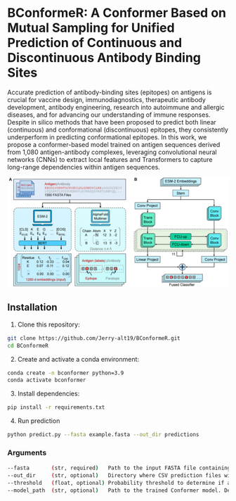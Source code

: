 # BConformeR: A Conformer Based on Mutual Sampling for Unified Prediction of Continuous and Discontinuous Antibody Binding Sites

Accurate prediction of antibody-binding sites (epitopes) on antigens is crucial for vaccine design, immunodiagnostics, therapeutic antibody development, antibody engineering, research into autoimmune and allergic diseases, and for advancing our understanding of immune responses. Despite in silico methods that have been proposed to predict both linear (continuous) and conformational (discontinuous) epitopes, they consistently underperform in predicting conformational epitopes. In this work, we propose a conformer-based model trained on antigen sequences derived from 1,080 antigen-antibody complexes, leveraging convolutional neural networks (CNNs) to extract local features and Transformers to capture long-range dependencies within antigen sequences.

![Figure 1](./fig/overview.png)

## Installation

1. Clone this repository:

```bash
git clone https://github.com/Jerry-alt19/BConformeR.git
cd BConformeR
```

2. Create and activate a conda environment:
```bash
conda create -n bconformer python=3.9
conda activate bconformer
```

3. Install dependencies:
```bash
pip install -r requirements.txt
```

4. Run prediction
```bash
python predict.py --fasta example.fasta --out_dir predictions
```

### Arguments

```bash
--fasta       (str, required)   Path to the input FASTA file containing protein sequences.
--out_dir     (str, optional)   Directory where CSV prediction files will be saved. Default: "predictions"
--threshold   (float, optional) Probability threshold to determine if a residue is an epitope. Default: 0.3
--model_path  (str, optional)   Path to the trained Conformer model. Default: "src/model/bconformer_1.pth"
```

